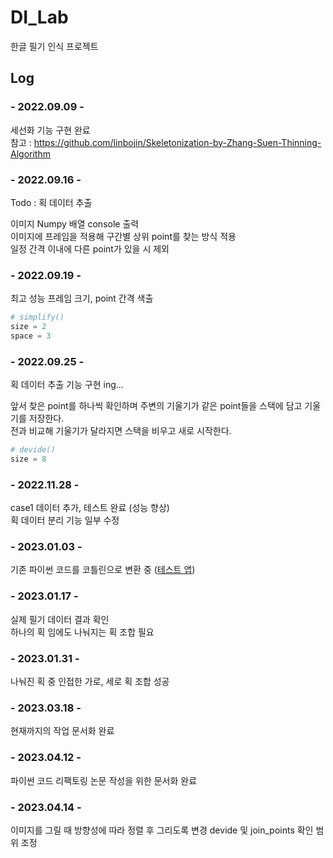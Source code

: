 # DI_Lab

한글 필기 인식 프로젝트

## Log

### - 2022.09.09 -
세선화 기능 구현 완료  
참고 : https://github.com/linbojin/Skeletonization-by-Zhang-Suen-Thinning-Algorithm

### - 2022.09.16 -
Todo : 획 데이터 추출

이미지 Numpy 배열 console 출력  
이미지에 프레임을 적용해 구간별 상위 point를 찾는 방식 적용  
일정 간격 이내에 다른 point가 있을 시 제외

### - 2022.09.19 -
최고 성능 프레임 크기, point 간격 색출

```py
# simplify()
size = 2
space = 3
```

### - 2022.09.25 -
획 데이터 추출 기능 구현 ing...

앞서 찾은 point를 하나씩 확인하며 주변의 기울기가 같은 point들을 스택에 담고 기울기를 저장한다.   
전과 비교해 기울기가 달라지면 스택을 비우고 새로 시작한다.

```py
# devide()
size = 8
```

### - 2022.11.28 -
case1 데이터 추가, 테스트 완료 (성능 향상)   
획 데이터 분리 기능 일부 수정   

### - 2023.01.03 -
기존 파이썬 코드를 코틀린으로 변환 중 ([테스트 앱](https://github.com/soyeonii/DI_Lab/tree/main/Thinning/ThinningApp))   

### - 2023.01.17 -
실제 필기 데이터 결과 확인   
하나의 획 임에도 나눠지는 획 조합 필요

### - 2023.01.31 -
나눠진 획 중 인접한 가로, 세로 획 조합 성공

### - 2023.03.18 -
현재까지의 작업 문서화 완료

### - 2023.04.12 -
파이썬 코드 리팩토링
논문 작성을 위한 문서화 완료

### - 2023.04.14 -
이미지를 그릴 때 방향성에 따라 정렬 후 그리도록 변경
devide 및 join_points 확인 범위 조정